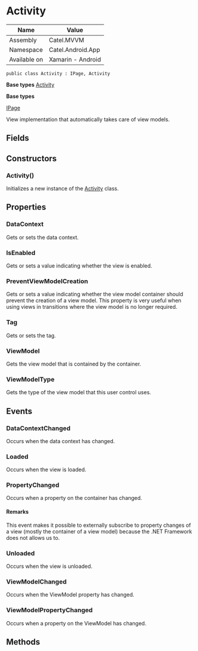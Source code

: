 

# Activity

Name|Value
---|---
Assembly|Catel.MVVM
Namespace|Catel.Android.App
Available on|Xamarin - Android

```
public class Activity : IPage, Activity
```

**Base types**
[Activity]()

**Base types**

[IPage](/Catel.MVVM\Catel\MVVM\Views\IPage.md)


View implementation that automatically takes care of view models.



## Fields

## Constructors

### Activity()

Initializes a new instance of the [Activity](#) class.



## Properties

### DataContext

Gets or sets the data context.



### IsEnabled

Gets or sets a value indicating whether the view is enabled.



### PreventViewModelCreation

Gets or sets a value indicating whether the view model container should prevent the creation of a view model. This property is very useful when using views in transitions where the view model is no longer required.



### Tag

Gets or sets the tag.



### ViewModel

Gets the view model that is contained by the container.



### ViewModelType

Gets the type of the view model that this user control uses.



## Events

### DataContextChanged

Occurs when the data context has changed.



### Loaded

Occurs when the view is loaded.



### PropertyChanged

Occurs when a property on the container has changed.

#### Remarks

This event makes it possible to externally subscribe to property changes of a view (mostly the container of a view model) because the .NET Framework does not allows us to.



### Unloaded

Occurs when the view is unloaded.



### ViewModelChanged

Occurs when the ViewModel property has changed.



### ViewModelPropertyChanged

Occurs when a property on the ViewModel has changed.



## Methods

